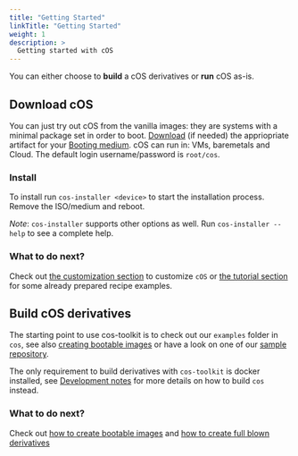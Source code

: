 ```yaml
---
title: "Getting Started"
linkTitle: "Getting Started"
weight: 1
description: >
  Getting started with cOS
---
```


You can either choose to **build** a cOS derivatives or **run** cOS as-is.

## Download cOS

You can just try out cOS from the vanilla images: they are systems with a minimal package set in order to boot. [Download](../getting-started/download) (if needed) the appriopriate artifact for your [Booting medium](../booting). cOS can run in: VMs, baremetals and Cloud. The default login username/password is `root/cos`.

### Install

To install run `cos-installer <device>` to start the installation process. Remove the ISO/medium and reboot.

_Note_: `cos-installer` supports other options as well. Run `cos-installer --help` to see a complete help.

### What to do next?

Check out [the customization section](../customizing) to customize `cOS` or [the tutorial section](../tutorials) for some already prepared recipe examples.

## Build cOS derivatives

The starting point to use cos-toolkit is to check out our `examples` folder in `cos`, see also [creating bootable images](../creating-derivatives/creating_bootable_images) or have a look on one of our [sample repository](https://github.com/rancher-sandbox/cos-toolkit-sample-repo).

The only requirement to build derivatives with `cos-toolkit` is docker installed, see [Development notes](/docs/dev.md) for more details on how to build `cos` instead.

### What to do next?

Check out [how to create bootable images](../creating-derivatives/creating_bootable_images) and [how to create full blown derivatives](../creating-derivatives/creating_derivatives)

